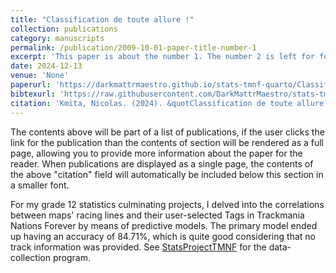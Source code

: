 ```yaml
---
title: "Classification de toute allure !"
collection: publications
category: manuscripts
permalink: /publication/2009-10-01-paper-title-number-1
excerpt: 'This paper is about the number 1. The number 2 is left for future work.'
date: 2024-12-13
venue: 'None'
paperurl: 'https://darkmattrmaestro.github.io/stats-tmnf-quarto/Classification_de_toute_allure.pdf'
bibtexurl: 'https://raw.githubusercontent.com/DarkMattrMaestro/stats-tmnf-quarto/main/references.bib'
citation: 'Kmita, Nicolas. (2024). &quotClassification de toute allure !&quot; <i>Journal 1</i>. 1(1).'
---
```

The contents above will be part of a list of publications, if the user clicks the link for the publication than the contents of section will be rendered as a full page, allowing you to provide more information about the paper for the reader. When publications are displayed as a single page, the contents of the above "citation" field will automatically be included below this section in a smaller font.

For my grade 12 statistics culminating projects, I delved into the correlations between maps' racing lines and their user-selected Tags in Trackmania Nations Forever by means of predictive models. The primary model ended up having an accuracy of 84.71%, which is quite good considering that no track information was provided. See <a href="https://github.com/DarkMattrMaestro/StatsProjectTMNF/blob/main/MainCodebase.ipynb">StatsProjectTMNF</a> for the data-collection program.